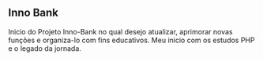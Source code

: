 ## Inno Bank

Inicio do Projeto Inno-Bank no qual desejo atualizar, aprimorar novas funções e organiza-lo com fins educativos.
Meu inicio com os estudos PHP e o legado da jornada.
